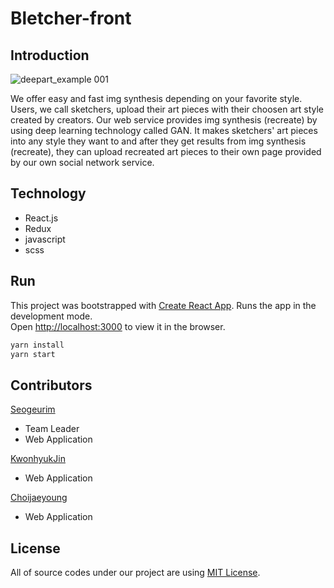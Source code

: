 # Bletcher-front

## Introduction

![deepart_example 001](https://user-images.githubusercontent.com/22045163/85701915-d9d5ff80-b718-11ea-90b7-b70981b981a2.png)

We offer easy and fast img synthesis depending on your favorite style. Users, we call sketchers, upload their art pieces with their choosen art style created by creators. Our web service provides img synthesis (recreate) by using deep learning technology called GAN. It makes sketchers' art pieces into any style they want to and after they get results from img synthesis (recreate), they can upload recreated art pieces to their own page provided by our own social network service. 

## Technology

- React.js
- Redux
- javascript
- scss

## Run

This project was bootstrapped with [Create React App](https://github.com/facebook/create-react-app).
Runs the app in the development mode.<br />
Open [http://localhost:3000](http://localhost:3000) to view it in the browser.

```bash
yarn install
yarn start
```

## Contributors

[Seogeurim](https://github.com/Seogeurim)

- Team Leader
- Web Application

[KwonhyukJin](https://github.com/KimKwon)

- Web Application

[Choijaeyoung](https://github.com/chlwodud77)

- Web Application

## License

All of source codes under our project are using  [MIT License](http://opensource.org/licenses/MIT).
